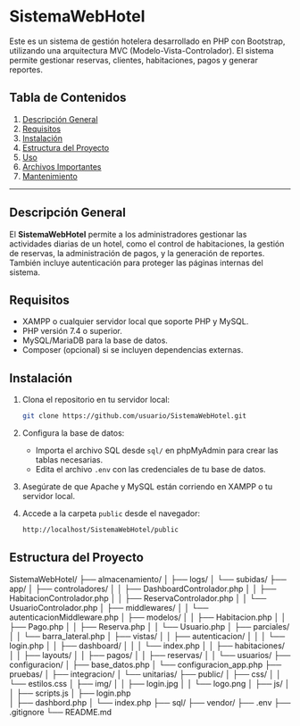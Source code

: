 # SistemaWebHotel

Este es un sistema de gestión hotelera desarrollado en PHP con Bootstrap, utilizando una arquitectura MVC (Modelo-Vista-Controlador). El sistema permite gestionar reservas, clientes, habitaciones, pagos y generar reportes.

## Tabla de Contenidos
1. [Descripción General](#descripción-general)
2. [Requisitos](#requisitos)
3. [Instalación](#instalación)
4. [Estructura del Proyecto](#estructura-del-proyecto)
5. [Uso](#uso)
6. [Archivos Importantes](#archivos-importantes)
7. [Mantenimiento](#mantenimiento)

---

## Descripción General

El **SistemaWebHotel** permite a los administradores gestionar las actividades diarias de un hotel, como el control de habitaciones, la gestión de reservas, la administración de pagos, y la generación de reportes. También incluye autenticación para proteger las páginas internas del sistema.

## Requisitos

- XAMPP o cualquier servidor local que soporte PHP y MySQL.
- PHP versión 7.4 o superior.
- MySQL/MariaDB para la base de datos.
- Composer (opcional) si se incluyen dependencias externas.

## Instalación

1. Clona el repositorio en tu servidor local:
    ```bash
    git clone https://github.com/usuario/SistemaWebHotel.git
    ```

2. Configura la base de datos:
    - Importa el archivo SQL desde `sql/` en phpMyAdmin para crear las tablas necesarias.
    - Edita el archivo `.env` con las credenciales de tu base de datos.

3. Asegúrate de que Apache y MySQL están corriendo en XAMPP o tu servidor local.

4. Accede a la carpeta `public` desde el navegador:
    ```bash
    http://localhost/SistemaWebHotel/public
    ```

## Estructura del Proyecto


SistemaWebHotel/
├── almacenamiento/
│   ├── logs/
│   └── subidas/
├── app/
│   ├── controladores/
│   │   ├── DashboardControlador.php
│   │   ├── HabitacionControlador.php
│   │   ├── ReservaControlador.php
│   │   └── UsuarioControlador.php
│   ├── middlewares/
│   │   └── autenticacionMiddleware.php
│   ├── modelos/
│   │   ├── Habitacion.php
│   │   ├── Pago.php
│   │   ├── Reserva.php
│   │   └── Usuario.php
│   ├── parciales/
│   │   └── barra_lateral.php
│   ├── vistas/
│   │   ├── autenticacion/
│   │   │   └── login.php
│   │   ├── dashboard/
│   │   │   └── index.php
│   │   ├── habitaciones/
│   │   ├── layouts/
│   │   ├── pagos/
│   │   ├── reservas/
│   │   └── usuarios/
├── configuracion/
│   ├── base_datos.php
│   └── configuracion_app.php
├── pruebas/
│   ├── integracion/
│   └── unitarias/
├── public/
│   ├── css/
│   │   └── estilos.css
│   ├── img/
│   │   ├── login.jpg
│   │   └── logo.png
│   ├── js/
│   │   ├── scripts.js
│   ├── login.php  
│   ├── dashbord.php
│   └── index.php
├── sql/
├── vendor/
├── .env
├── .gitignore
└── README.md
